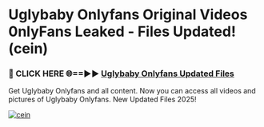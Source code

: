# Uglybaby Onlyfans Original Videos 0nlyFans Leaked - Files Updated! (cein)

<h3>🔴 CLICK HERE 🌐==►► <a href="https://tinyurl.com/2m67pmp6" rel="nofollow">Uglybaby Onlyfans Updated Files</a></h3>

Get Uglybaby Onlyfans and all content. Now you can access all videos and pictures of Uglybaby Onlyfans. New Updated Files 2025!

[![cein](https://i.imgur.com/H4QAA4z.gif)](https://tinyurl.com/2m67pmp6)